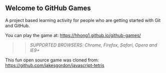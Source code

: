 ## Welcome to GitHub Games

A project based learning activity for people who are getting started with Git and GitHub.

You can play the game at: https://hhong1.github.io/github-games/

>> _*SUPPORTED BROWSERS*: Chrome, Firefox, Safari, Opera and IE9+_

This fun open source game was cloned from: https://github.com/jakesgordon/javascript-tetris

